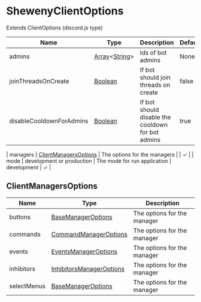 # ShewenyClientOptions

Extends ClientOptions (discord.js type)

| Name                     | Type                                                                                                                                                                                   | Description                                       | Default | Optional |
| ------------------------ | -------------------------------------------------------------------------------------------------------------------------------------------------------------------------------------- | ------------------------------------------------- | ------- | -------- |
| admins                   | [Array](https://developer.mozilla.org/docs/Web/JavaScript/Reference/Global_Objects/Array)<[String](https://developer.mozilla.org/docs/Web/JavaScript/Reference/Global_Objects/String)> | Ids of bot admins                                 | None    | ✓        |
| joinThreadsOnCreate      | [Boolean](https://developer.mozilla.org/docs/Web/JavaScript/Reference/Global_Objects/Boolean)                                                                                          | If bot should join threads on create              | false   | ✓        |
| disableCooldownForAdmins | [Boolean](https://developer.mozilla.org/docs/Web/JavaScript/Reference/Global_Objects/Boolean)                                                                                          | If bot should disable the cooldown for bot admins | true    | ✓        |

| managers | [ClientManagersOptions](#clientmanagersoptions) | The options for the managers | | ✓ |
| mode | development or production | The mode for run application | development | ✓ |

## ClientManagersOptions

| Name        | Type                                                                     | Description                 |
| ----------- | ------------------------------------------------------------------------ | --------------------------- |
| buttons     | [BaseManagerOptions](./ManagerOptions.md#basemanageroptions)             | The options for the manager |
| commands    | [CommandManagerOptions](./ManagerOptions.md#commandsmanageroptions)      | The options for the manager |
| events      | [EventsManagerOptions](./ManagerOptions.md#eventsmanageroptions)         | The options for the manager |
| inhibitors  | [InhibitorsManagerOptions](./ManagerOptions.md#inhibitorsmanageroptions) | The options for the manager |
| selectMenus | [BaseManagerOptions](./ManagerOptions.md#basemanageroptions)             | The options for the manager |
